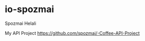 # io-spozmai
Spozmai Helali












My API Project
https://github.com/spozmai/-Coffee-API-Project